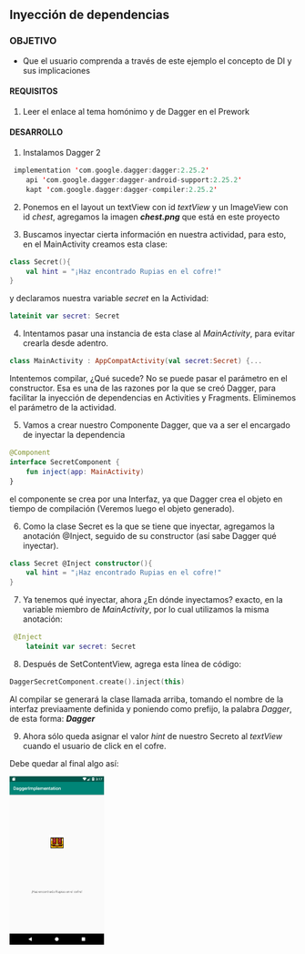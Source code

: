 ## Inyección de dependencias

### OBJETIVO

- Que el usuario comprenda a través de este ejemplo el concepto de DI y sus implicaciones

#### REQUISITOS

1. Leer el enlace al tema homónimo y de Dagger en el Prework

#### DESARROLLO


1. Instalamos Dagger 2

```kotlin
 implementation 'com.google.dagger:dagger:2.25.2'
    api 'com.google.dagger:dagger-android-support:2.25.2'
    kapt 'com.google.dagger:dagger-compiler:2.25.2'
```

2. Ponemos en el layout un textView con id *textView* y un ImageView con id *chest*, agregamos la imagen ***chest.png*** que está en este proyecto

3. Buscamos inyectar cierta información en nuestra actividad, para esto, en el MainActivity creamos esta clase:

```kotlin
class Secret(){
    val hint = "¡Haz encontrado Rupias en el cofre!"
}
```

y declaramos nuestra variable *secret* en la Actividad:

```kotlin
lateinit var secret: Secret
```

4. Intentamos pasar una instancia de esta clase al *MainActivity*, para evitar crearla desde adentro.

```kotlin
class MainActivity : AppCompatActivity(val secret:Secret) {...
```
Intentemos compilar, ¿Qué sucede? No se puede pasar el parámetro en el constructor. Esa es una de las razones por la que se creó Dagger, para facilitar la inyección de dependencias en Activities y Fragments. Eliminemos el parámetro de la actividad.

5. Vamos a crear nuestro Componente Dagger, que va a ser el encargado de inyectar la dependencia

```kotlin
@Component
interface SecretComponent {
    fun inject(app: MainActivity)
}
```

el componente se crea por una Interfaz, ya que Dagger crea el objeto en tiempo de compilación (Veremos luego el objeto generado).

6. Como la clase Secret es la que se tiene que inyectar, agregamos la anotación @Inject, seguido de su constructor (así sabe Dagger qué inyectar).

```kotlin
class Secret @Inject constructor(){
    val hint = "¡Haz encontrado Rupias en el cofre!"
}
```

7. Ya tenemos qué inyectar, ahora ¿En dónde inyectamos? exacto, en la variable miembro de *MainActivity*, por lo cual utilizamos la misma anotación:

```kotlin
 @Inject
    lateinit var secret: Secret
```

8. Después de SetContentView, agrega esta línea de código:
```kotlin
DaggerSecretComponent.create().inject(this)
```

Al compilar se generará la clase llamada arriba, tomando el nombre de la interfaz previaamente definida y poniendo como prefijo, la palabra *Dagger*, de esta forma: ***Dagger<NombreDelComponente>***
 
 9. Ahora sólo queda asignar el valor *hint* de nuestro Secreto al *textView* cuando el usuario de click en el cofre.
 
 Debe quedar al final algo así: 
 
 <img src="01.png" width="33%"/>


